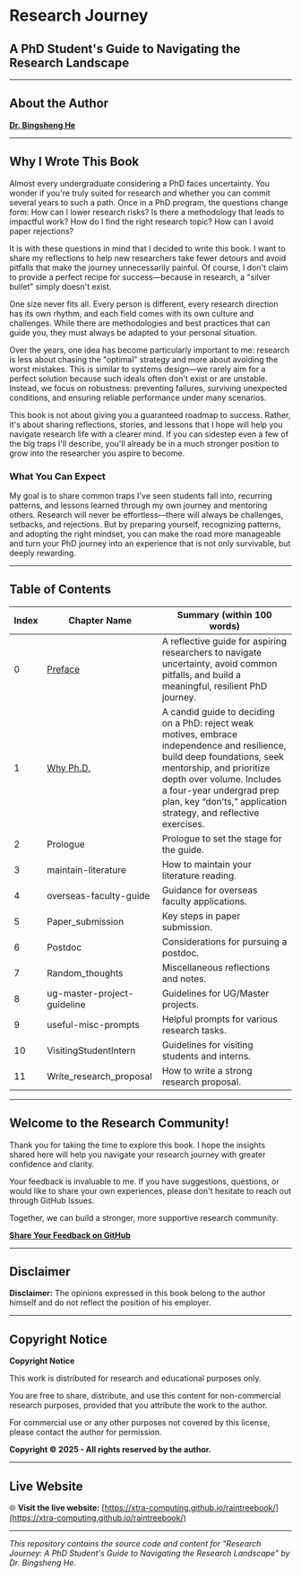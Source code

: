 # Research Journey
## A PhD Student's Guide to Navigating the Research Landscape

---

## About the Author
**[Dr. Bingsheng He](https://www.comp.nus.edu.sg/~hebs/)**

---

## Why I Wrote This Book

Almost every undergraduate considering a PhD faces uncertainty. You wonder if you're truly suited for research and whether you can commit several years to such a path. Once in a PhD program, the questions change form: How can I lower research risks? Is there a methodology that leads to impactful work? How do I find the right research topic? How can I avoid paper rejections?

It is with these questions in mind that I decided to write this book. I want to share my reflections to help new researchers take fewer detours and avoid pitfalls that make the journey unnecessarily painful. Of course, I don't claim to provide a perfect recipe for success—because in research, a "silver bullet" simply doesn't exist.

One size never fits all. Every person is different, every research direction has its own rhythm, and each field comes with its own culture and challenges. While there are methodologies and best practices that can guide you, they must always be adapted to your personal situation.

Over the years, one idea has become particularly important to me: research is less about chasing the "optimal" strategy and more about avoiding the worst mistakes. This is similar to systems design—we rarely aim for a perfect solution because such ideals often don't exist or are unstable. Instead, we focus on robustness: preventing failures, surviving unexpected conditions, and ensuring reliable performance under many scenarios.

This book is not about giving you a guaranteed roadmap to success. Rather, it's about sharing reflections, stories, and lessons that I hope will help you navigate research life with a clearer mind. If you can sidestep even a few of the big traps I'll describe, you'll already be in a much stronger position to grow into the researcher you aspire to become.

### What You Can Expect

My goal is to share common traps I've seen students fall into, recurring patterns, and lessons learned through my own journey and mentoring others. Research will never be effortless—there will always be challenges, setbacks, and rejections. But by preparing yourself, recognizing patterns, and adopting the right mindset, you can make the road more manageable and turn your PhD journey into an experience that is not only survivable, but deeply rewarding.

---

## Table of Contents

| Index | Chapter Name | Summary (within 100 words) |
|-------|--------------|----------------------------|
| 0 | [Preface](https://docs.google.com/document/d/1HiFF9NFJarE1D39uioxvOi8lMh0E_Dx5skmrnffP-1I/edit?usp=drive_link) | A reflective guide for aspiring researchers to navigate uncertainty, avoid common pitfalls, and build a meaningful, resilient PhD journey. |
| 1 | [Why Ph.D.](https://docs.google.com/document/d/1dL_0wS5fJs9NiIlOYGJuh22k8dazc7pbYHq3iXquzn4/edit?usp=drive_link) | A candid guide to deciding on a PhD: reject weak motives, embrace independence and resilience, build deep foundations, seek mentorship, and prioritize depth over volume. Includes a four-year undergrad prep plan, key “don’ts,” application strategy, and reflective exercises. |
| 2 | Prologue | Prologue to set the stage for the guide. |
| 3 | maintain-literature | How to maintain your literature reading. |
| 4 | overseas-faculty-guide | Guidance for overseas faculty applications. |
| 5 | Paper_submission | Key steps in paper submission. |
| 6 | Postdoc | Considerations for pursuing a postdoc. |
| 7 | Random_thoughts | Miscellaneous reflections and notes. |
| 8 | ug-master-project-guideline | Guidelines for UG/Master projects. |
| 9 | useful-misc-prompts | Helpful prompts for various research tasks. |
| 10 | VisitingStudentIntern | Guidelines for visiting students and interns. |
| 11 | Write_research_proposal | How to write a strong research proposal. |

---

## Welcome to the Research Community!

Thank you for taking the time to explore this book. I hope the insights shared here will help you navigate your research journey with greater confidence and clarity.

Your feedback is invaluable to me. If you have suggestions, questions, or would like to share your own experiences, please don't hesitate to reach out through GitHub Issues.

Together, we can build a stronger, more supportive research community.

**[Share Your Feedback on GitHub](https://github.com/Xtra-Computing/raintreebook/issues)**

---

## Disclaimer

**Disclaimer:** The opinions expressed in this book belong to the author himself and do not reflect the position of his employer.

---

## Copyright Notice

**Copyright Notice**

This work is distributed for research and educational purposes only.

You are free to share, distribute, and use this content for non-commercial research purposes, provided that you attribute the work to the author.

For commercial use or any other purposes not covered by this license, please contact the author for permission.

**Copyright © 2025 - All rights reserved by the author.**

---

## Live Website

🌐 **Visit the live website:** [https://xtra-computing.github.io/raintreebook/](https://xtra-computing.github.io/raintreebook/)

---

*This repository contains the source code and content for "Research Journey: A PhD Student's Guide to Navigating the Research Landscape" by Dr. Bingsheng He.*
